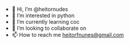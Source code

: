 - 👋 Hi, I’m @heitornudes
- 👀 I’m interested in python
- 🌱 I’m currently learning coc
- 💞️ I’m looking to collaborate on
- 📫 How to reach me heitorfnunes@gmail.com

<!---
heitornudes/heitornudes is a ✨ special ✨ repository because its `README.md` (this file) appears on your GitHub profile.
You can click the Preview link to take a look at your changes.
--->
